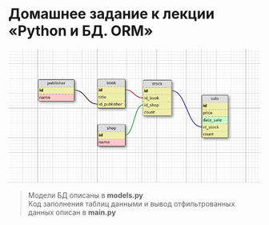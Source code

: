 # Домашнее задание к лекции «Python и БД. ORM»
![Схема БД](book_publishers_scheme.png)
> Модели БД описаны в **models.py**  
> Код заполнения таблиц данными и вывод отфильтрованных данных описан в **main.py**
